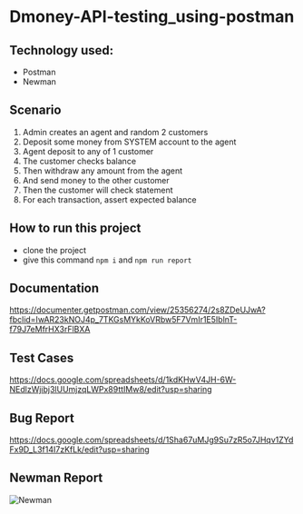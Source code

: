 # Dmoney-API-testing_using-postman

## Technology used:
- Postman
- Newman

## Scenario
1. Admin creates an agent and random 2 customers
2. Deposit some money from SYSTEM account to the agent
3. Agent deposit to any of 1 customer
4. The customer checks balance
5. Then withdraw any amount from the agent
6. And send money to the other customer
7. Then the customer will check statement
8. For each transaction, assert expected balance

## How to run this project
- clone the project
- give this command ``` npm i ``` and ``` npm run report ```

## Documentation
https://documenter.getpostman.com/view/25356274/2s8ZDeUJwA?fbclid=IwAR23kNOJ4p_7TKGsMYkKoVRbw5F7VmIr1E5IblnT-f79J7eMfrHX3rFlBXA

## Test Cases
https://docs.google.com/spreadsheets/d/1kdKHwV4JH-6W-NEdlzWjibj3lUUmjzqLWPx89ttIMw8/edit?usp=sharing

## Bug Report
https://docs.google.com/spreadsheets/d/1Sha67uMJg9Su7zR5o7JHqv1ZYdFx9D_L3f14I7zKfLk/edit?usp=sharing

## Newman Report
![Newman](https://user-images.githubusercontent.com/50767962/215140985-486aa028-518d-49d5-a6b0-2646fb4678aa.PNG)
